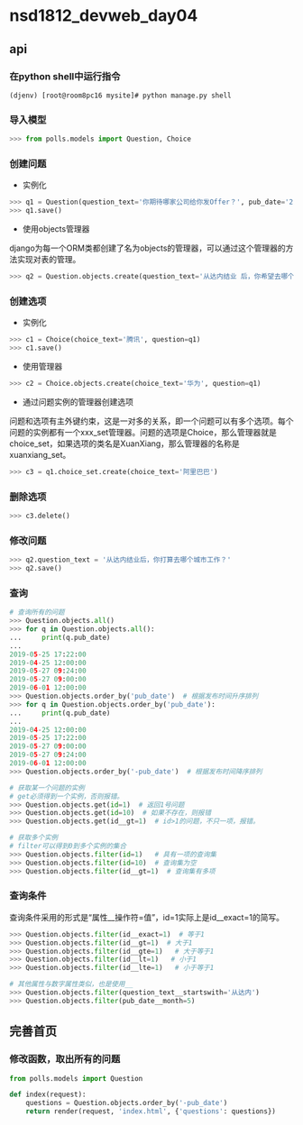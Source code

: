 # nsd1812_devweb_day04

## api

### 在python shell中运行指令

```shell
(djenv) [root@room8pc16 mysite]# python manage.py shell
```

### 导入模型

```python
>>> from polls.models import Question, Choice
```

### 创建问题

- 实例化

```python
>>> q1 = Question(question_text='你期待哪家公司给你发Offer？', pub_date='2019-05-27 9:00:00')
>>> q1.save()
```

- 使用objects管理器

django为每一个ORM类都创建了名为objects的管理器，可以通过这个管理器的方法实现对表的管理。

```python
>>> q2 = Question.objects.create(question_text='从达内结业 后，你希望去哪个城市工作？ ', pub_date='2019-06-01 12:00:00')
```

### 创建选项

- 实例化

```python
>>> c1 = Choice(choice_text='腾讯', question=q1)
>>> c1.save()
```

- 使用管理器

```python
>>> c2 = Choice.objects.create(choice_text='华为', question=q1)
```

- 通过问题实例的管理器创建选项

问题和选项有主外键约束，这是一对多的关系，即一个问题可以有多个选项。每个问题的实例都有一个xxx_set管理器。问题的选项是Choice，那么管理器就是choice_set，如果选项的类名是XuanXiang，那么管理器的名称是xuanxiang_set。

```python
>>> c3 = q1.choice_set.create(choice_text='阿里巴巴')
```

### 删除选项

```python
>>> c3.delete()
```

### 修改问题

```python
>>> q2.question_text = '从达内结业后，你打算去哪个城市工作？'
>>> q2.save()
```

### 查询

```python
# 查询所有的问题
>>> Question.objects.all()
>>> for q in Question.objects.all():
...     print(q.pub_date)
... 
2019-05-25 17:22:00
2019-04-25 12:00:00
2019-05-27 09:24:00
2019-05-27 09:00:00
2019-06-01 12:00:00
>>> Question.objects.order_by('pub_date')  # 根据发布时间升序排列
>>> for q in Question.objects.order_by('pub_date'):
...     print(q.pub_date)
... 
2019-04-25 12:00:00
2019-05-25 17:22:00
2019-05-27 09:00:00
2019-05-27 09:24:00
2019-06-01 12:00:00
>>> Question.objects.order_by('-pub_date')  # 根据发布时间降序排列

# 获取某一个问题的实例
# get必须得到一个实例，否则报错。
>>> Question.objects.get(id=1)  # 返回1号问题
>>> Question.objects.get(id=10)  # 如果不存在，则报错
>>> Question.objects.get(id__gt=1)  # id>1的问题，不只一项，报错。

# 获取多个实例
# filter可以得到0到多个实例的集合
>>> Question.objects.filter(id=1)   # 具有一项的查询集
>>> Question.objects.filter(id=10)  # 查询集为空
>>> Question.objects.filter(id__gt=1)  # 查询集有多项
```

### 查询条件

查询条件采用的形式是“属性__操作符=值”，id=1实际上是id\_\_exact=1的简写。

```python
>>> Question.objects.filter(id__exact=1)  # 等于1
>>> Question.objects.filter(id__gt=1)  # 大于1
>>> Question.objects.filter(id__gte=1)   # 大于等于1
>>> Question.objects.filter(id__lt=1)   # 小于1
>>> Question.objects.filter(id__lte=1)   # 小于等于1

# 其他属性与数字属性类似，也是使用__
>>> Question.objects.filter(question_text__startswith='从达内')
>>> Question.objects.filter(pub_date__month=5)
```

## 完善首页

### 修改函数，取出所有的问题

```python
from polls.models import Question

def index(request):
    questions = Question.objects.order_by('-pub_date')
    return render(request, 'index.html', {'questions': questions})
```
































